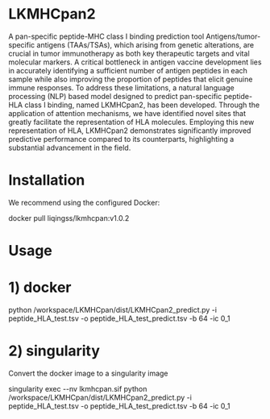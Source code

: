 # LKMHCpan2
A pan-specific peptide-MHC class I binding prediction tool
Antigens/tumor-specific antigens (TAAs/TSAs), which arising from genetic alterations, are crucial in tumor immunotherapy as both key therapeutic targets and vital molecular markers. A critical bottleneck in antigen vaccine development lies in accurately identifying a sufficient number of antigen peptides in each sample while also improving the proportion of peptides that elicit genuine immune responses. To address these limitations, a natural language processing (NLP) based model designed to predict pan-specific peptide-HLA class I binding, named LKMHCpan2, has been developed. Through the application of attention mechanisms, we have identified novel sites that greatly facilitate the representation of HLA molecules. Employing this new representation of HLA, LKMHCpan2 demonstrates significantly improved predictive performance compared to its counterparts, highlighting a substantial advancement in the field.

# Installation
We recommend using the configured Docker:

docker pull liqingss/lkmhcpan:v1.0.2

# Usage
# 1) docker
python /workspace/LKMHCpan/dist/LKMHCpan2_predict.py -i peptide_HLA_test.tsv -o peptide_HLA_test_predict.tsv -b 64 -ic 0_1
# 2) singularity
Convert the docker image to a singularity image

singularity exec --nv lkmhcpan.sif python /workspace/LKMHCpan/dist/LKMHCpan2_predict.py -i peptide_HLA_test.tsv -o peptide_HLA_test_predict.tsv -b 64 -ic 0_1
